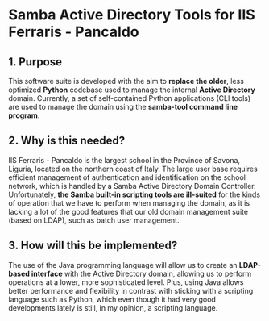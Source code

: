 # Samba Active Directory Tools for IIS Ferraris - Pancaldo

## 1. Purpose
This software suite is developed with the aim to **replace the older**, less optimized **Python** codebase used
to manage the internal **Active Directory** domain. Currently, a set of self-contained Python applications
(CLI tools) are used to manage the domain using the **samba-tool command line program**.

## 2. Why is this needed?
IIS Ferraris - Pancaldo is the largest school in the Province of Savona, Liguria, located on the northern
coast of Italy. The large user base requires efficient management of authentication and identification on
the school network, which is handled by a Samba Active Directory Domain Controller. 
Unfortunately, **the Samba built-in scripting tools are ill-suited** for the kinds of operation that we have
to perform when managing the domain, as it is lacking a lot of the good features that our old domain
management suite (based on LDAP), such as batch user management.

## 3. How will this be implemented?
The use of the Java programming language will allow us to create an **LDAP-based interface** with the Active
Directory domain, allowing us to perform operations at a lower, more sophisticated level. Plus, using
Java allows better performance and flexibility in contrast with sticking with a scripting language such as
Python, which even though it had very good developments lately is still, in my opinion, a scripting language.